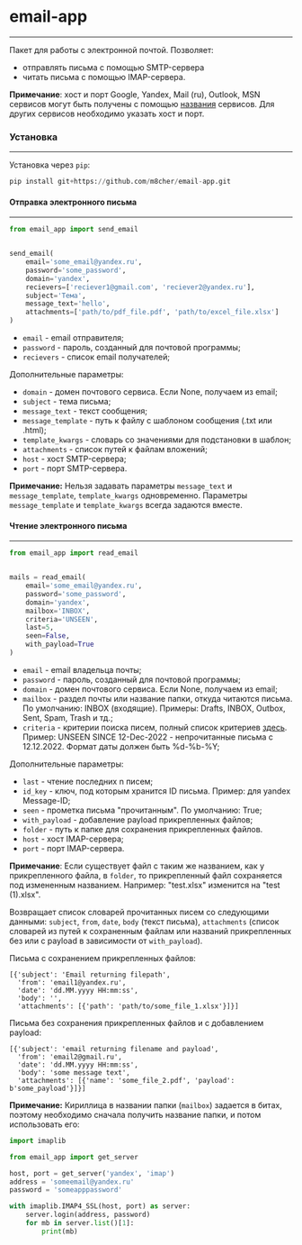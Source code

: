 # email-app
---

Пакет для работы с электронной почтой. Позволяет:
- отправлять письма с помощью SMTP-сервера
- читать письма с помощью IMAP-сервера.

**Примечание**: хост и порт Google, Yandex, Mail (ru), Outlook, MSN сервисов могут быть получены с помощью [названия](./email_app/servers.json) сервисов. Для других сервисов необходимо указать хост и порт.

### Установка
---
Установка через `pip`:

```python
pip install git+https://github.com/m8cher/email-app.git
```

#### Отправка электронного письма
---
```python
from email_app import send_email


send_email(
    email='some_email@yandex.ru',
    password='some_password',
    domain='yandex',
    recievers=['reciever1@gmail.com', 'reciever2@yandex.ru'],
    subject='Тема',
    message_text='hello',
    attachments=['path/to/pdf_file.pdf', 'path/to/excel_file.xlsx']
)
```
- `email` - email отправителя;
- `password` - пароль, созданный для почтовой программы;
- `recievers` - список email получателей;

Дополнительные параметры:  

- `domain` - домен почтового сервиса. Если None, получаем из email;
- `subject` - тема письма;
- `message_text` - текст сообщения;
- `message_template` - путь к файлу с шаблоном сообщения (.txt или .html);
- `template_kwargs` - словарь со значениями для подстановки в шаблон;
- `attachments` - список путей к файлам вложений;
- `host` - хост SMTP-сервера;
- `port` - порт SMTP-сервера.

**Примечание:** Нельзя задавать параметры `message_text` и `message_template`, `template_kwargs` одновременно. Параметры `message_template` и `template_kwargs` всегда задаются вместе.

#### Чтение электронного письма
---

```python
from email_app import read_email


mails = read_email(
    email='some_email@yandex.ru',
    password='some_password',
    domain='yandex',
    mailbox='INBOX',
    criteria='UNSEEN',
    last=5,
    seen=False,
    with_payload=True
)
```
- `email` - email владельца почты;
- `password` - пароль, созданный для почтовой программы;
- `domain` - домен почтового сервиса. Если None, получаем из email;
- `mailbox` - раздел почты или название папки, откуда читаются письма. По умолчанию: INBOX (входящие). Примеры: Drafts, INBOX, Outbox, Sent, Spam, Trash и тд.;
- `criteria` - критерии поиска писем, полный список критериев [здесь](https://www.rfc-editor.org/rfc/rfc3501#section-6.4.4). Пример: UNSEEN SINCE 12-Dec-2022 - непрочитанные письма с 12.12.2022. Формат даты должен быть %d-%b-%Y;

Дополнительные параметры:  

- `last` - чтение последних n писем;
- `id_key` - ключ, под которым хранится ID письма. Пример: для yandex Message-ID;
- `seen` - прометка письма "прочитанным". По умолчанию: True;
- `with_payload` - добавление payload прикрепленных файлов;
- `folder` - путь к папке для сохранения прикрепленных файлов.
- `host` - хост IMAP-сервера;
- `port` - порт IMAP-сервера.

**Примечание**: Если существует файл с таким же названием, как у прикрепленного файла, в `folder`, то прикрепленный файл сохраняется под измененным названием. Например: "test.xlsx" изменится на "test (1).xlsx".

Возвращает список словарей прочитанных писем со следующими данными: `subject`, `from`, `date`, `body` (текст письма), `attachments` (список словарей из путей к сохраненным файлам или названий прикрепленных без или с payload в зависимости от `with_payload`).

Письма с сохранением прикрепленных файлов:
```
[{'subject': 'Email returning filepath',
  'from': 'email1@yandex.ru',
  'date': 'dd.MM.yyyy HH:mm:ss',
  'body': '',
  'attachments': [{'path': 'path/to/some_file_1.xlsx'}]}]
```
Письма без сохранения прикрепленных файлов и с добавлением payload:
```
[{'subject': 'email returning filename and payload',
  'from': 'email2@gmail.ru',
  'date': 'dd.MM.yyyy HH:mm:ss',
  'body': 'some message text',
  'attachments': [{'name': 'some_file_2.pdf', 'payload': b'some_payload'}]}]
```

**Примечание:** Кириллица в названии папки (`mailbox`) задается в битах, поэтому необходимо сначала получить название папки, и потом использовать его:

```python
import imaplib

from email_app import get_server

host, port = get_server('yandex', 'imap')
address = 'someemail@yandex.ru'
password = 'someapppassword'

with imaplib.IMAP4_SSL(host, port) as server:
    server.login(address, password)
    for mb in server.list()[1]:
        print(mb)
```
